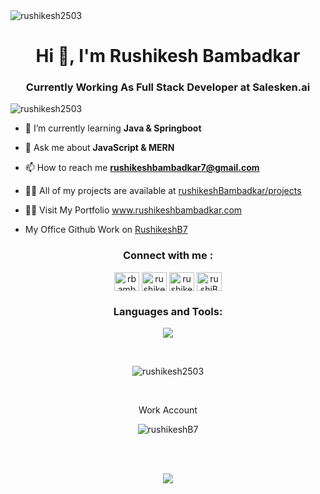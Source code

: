 
<img align="center" src="https://www.mygo.ge/uploads/blog/1584023795.jpg" alt="rushikesh2503" />
<br>

<h1 align="center">Hi 👋, I'm Rushikesh Bambadkar</h1>
<h3 align="center">Currently Working As Full Stack Developer at Salesken.ai</h3>

<p align="left"> <img src="https://komarev.com/ghpvc/?username=rushikesh2503&label=Profile%20views&color=0e75b6&style=flat" alt="rushikesh2503" /> </p>


- 🌱 I’m currently learning **Java & Springboot**

- 💬 Ask me about **JavaScript &  MERN**

- 📫 How to reach me **rushikeshbambadkar7@gmail.com**

- 👨‍💻 All of my projects are available at <a href="https://rushikeshbambadkar-rushikesh2503.vercel.app/projects" target="blank">rushikeshBambadkar/projects</a>
- 🙋‍♂️ Visit My Portfolio
<a href="https://rushikeshbambadkar-rushikesh2503.vercel.app" target="blank">www.rushikeshbambadkar.com</a>
- My Office Github Work on 
<a href="https://github.com/RushikeshB7" target="blank">RushikeshB7</a>


<h3 align="center">Connect with me :</h3>
<p align="center">
<a href="https://twitter.com/rbambadkar" target="blank"><img align="center" src="https://raw.githubusercontent.com/rahuldkjain/github-profile-readme-generator/master/src/images/icons/Social/twitter.svg" alt="rbambadkar" height="30" width="40" /></a>
<a href="https://linkedin.com/in/rushikesh-bambadkar-1a74031a3" target="blank"><img align="center" src="https://raw.githubusercontent.com/rahuldkjain/github-profile-readme-generator/master/src/images/icons/Social/linked-in-alt.svg" alt="rushikesh-bambadkar" height="30" width="40" /></a>
  <a href="https://codepen.io/rushikesh25" target="blank"><img align="center" src="https://raw.githubusercontent.com/rahuldkjain/github-profile-readme-generator/master/src/images/icons/Social/codepen.svg" alt="rushikesh25" height="30" width="40" /></a>
  <a href="https://www.hackerrank.com/rushikeshbambad1" rel="nofollow"><img align="center" src="https://raw.githubusercontent.com/rahuldkjain/github-profile-readme-generator/master/src/images/icons/Social/hackerrank.svg" alt="rushiB" height="30" width="40" style="max-width: 100%;"></a>
</p>


<h3 align="center" margin="20px 0">Languages and Tools:</h3>
<p align="center" >
  <img  src="https://user-images.githubusercontent.com/82999542/132934744-131c1891-4a4f-4e88-a64a-36720ad7470b.png">
  </p>
<br>

<p align="center"><img align="center" src="https://streak-stats.demolab.com/?user=rushikesh2503&&theme=highcontrast" alt="rushikesh2503" /></p>
<br>
<p align="center">Work Account</p>
<p align="center"><img align="center" src="https://streak-stats.demolab.com/?user=RushikeshB7&&theme=highcontrast" alt="rushikeshB7" /></p>
<br>

<br>
 <p align="center">
  <img  src="https://raw.githubusercontent.com/Trilokia/Trilokia/379277808c61ef204768a61bbc5d25bc7798ccf1/bottom_header.svg">
 </p>
